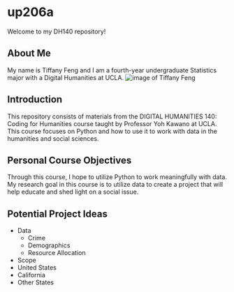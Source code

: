 # up206a

Welcome to my DH140 repository!

## About Me
My name is Tiffany Feng and I am a fourth-year undergraduate Statistics major with a Digital Humanities at UCLA.
![image of Tiffany Feng](https://i.imgur.com/vYfBsMP.jpeg)

## Introduction
This repository consists of materials from the DIGITAL HUMANITIES 140: Coding for Humanities course taught by Professor Yoh Kawano at UCLA. This course focuses on Python and how to use it to work with data in the humanities and social sciences.

## Personal Course Objectives
Through this course, I hope to utilize Python to work meaningfully with data. My research goal in this course is to utilize data to create a project that will help educate and shed light on a social issue.

## Potential Project Ideas
* Data
  * Crime
  * Demographics
  * Resource Allocation
 * Scope
  * United States
  * California
  * Other States
